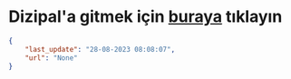 # Dizipal'a gitmek için [buraya](None) tıklayın
    
```json
{
    "last_update": "28-08-2023 08:08:07",
    "url": "None"
}
```